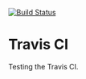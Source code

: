 [![Build Status](https://travis-ci.org/kallaspriit/travis.svg?branch=master)](https://travis-ci.org/kallaspriit/travis)

# Travis CI
Testing the Travis CI.